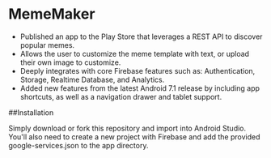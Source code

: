 # MemeMaker

- Published an app to the Play Store that leverages a REST API to discover popular memes.
- Allows the user to customize the meme template with text, or upload their own image to customize.
- Deeply integrates with core Firebase features such as: Authentication, Storage, Realtime Database, and Analytics.
- Added new features from the latest Android 7.1 release by including app shortcuts, as well as a navigation drawer and tablet support.

##Installation

Simply download or fork this repository and import into Android Studio. You'll also need to create a new project with Firebase and add the provided google-services.json to the app directory.
